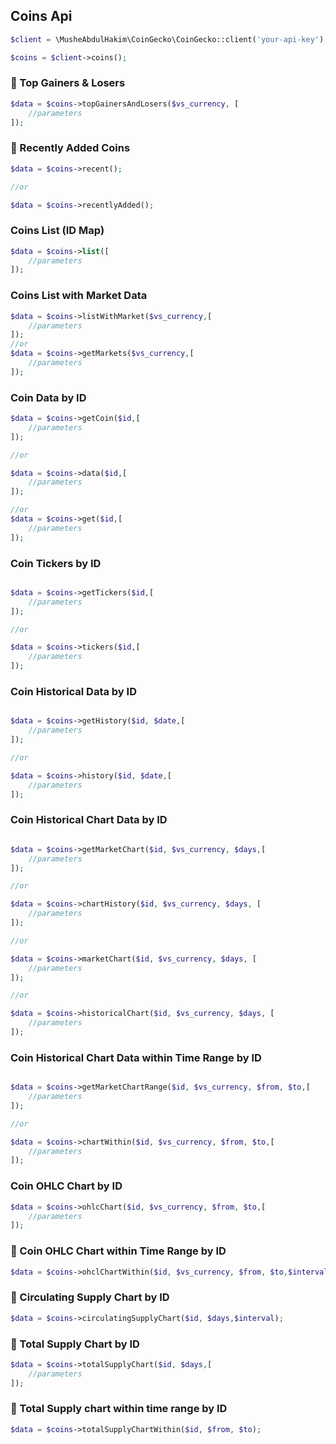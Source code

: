 ## Coins Api

```php
$client = \MusheAbdulHakim\CoinGecko\CoinGecko::client('your-api-key');

$coins = $client->coins();
```


### 💼 Top Gainers & Losers


```php
$data = $coins->topGainersAndLosers($vs_currency, [
    //parameters
]);

```


### 💼 Recently Added Coins


```php
$data = $coins->recent();

//or 

$data = $coins->recentlyAdded();

```


### Coins List (ID Map)


```php
$data = $coins->list([
    //parameters
]);

```


### Coins List with Market Data


```php
$data = $coins->listWithMarket($vs_currency,[
    //parameters
]);
//or
$data = $coins->getMarkets($vs_currency,[
    //parameters
]);

```


### Coin Data by ID

```php
$data = $coins->getCoin($id,[
    //parameters
]);

//or 

$data = $coins->data($id,[
    //parameters
]);

//or 
$data = $coins->get($id,[
    //parameters
]);

```

### Coin Tickers by ID

```php

$data = $coins->getTickers($id,[
    //parameters
]);

//or 

$data = $coins->tickers($id,[
    //parameters
]);

```

### Coin Historical Data by ID


```php

$data = $coins->getHistory($id, $date,[
    //parameters
]);

//or 

$data = $coins->history($id, $date,[
    //parameters
]);

```

### Coin Historical Chart Data by ID


```php

$data = $coins->getMarketChart($id, $vs_currency, $days,[
    //parameters
]);

//or 

$data = $coins->chartHistory($id, $vs_currency, $days, [
    //parameters
]);

//or 

$data = $coins->marketChart($id, $vs_currency, $days, [
    //parameters
]);

//or 

$data = $coins->historicalChart($id, $vs_currency, $days, [
    //parameters
]);

```


### Coin Historical Chart Data within Time Range by ID



```php

$data = $coins->getMarketChartRange($id, $vs_currency, $from, $to,[
    //parameters
]);

//or

$data = $coins->chartWithin($id, $vs_currency, $from, $to,[
    //parameters
]);

```


### Coin OHLC Chart by ID

```php
$data = $coins->ohlcChart($id, $vs_currency, $from, $to,[
    //parameters
]);

```


### 💼 Coin OHLC Chart within Time Range by ID


```php
$data = $coins->ohclChartWithin($id, $vs_currency, $from, $to,$interval);

```


### 👑 Circulating Supply Chart by ID


```php
$data = $coins->circulatingSupplyChart($id, $days,$interval);

```


### 👑 Total Supply Chart by ID


```php
$data = $coins->totalSupplyChart($id, $days,[
    //parameters
]);

```


### 👑 Total Supply chart within time range by ID


```php
$data = $coins->totalSupplyChartWithin($id, $from, $to);

```

